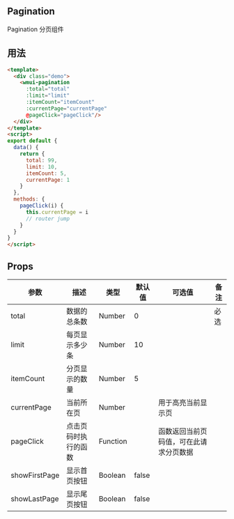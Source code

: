 ## Pagination

Pagination 分页组件

## 用法

```html
<template>
  <div class="demo">
    <wmui-pagination 
      :total="total" 
      :limit="limit" 
      :itemCount="itemCount" 
      :currentPage="currentPage" 
      @pageClick="pageClick"/>
  </div>
</template>
<script>
export default {
  data() {
    return {
      total: 99,
      limit: 10,
      itemCount: 5,
      currentPage: 1
    }
  },
  methods: {
    pageClick(i) {
      this.currentPage = i
      // router jump
    }
  }
}
</script>
```

## Props

| 参数 | 描述 | 类型 | 默认值 | 可选值 | 备注 |
|------|-----|------|--------|-------| ---- |
| total | 数据的总条数 | Number | 0 | | 必选 |
| limit | 每页显示多少条 | Number | 10 |
| itemCount | 分页显示的数量 | Number| 5 |
| currentPage | 当前所在页 | Number | | 用于高亮当前显示页 |
| pageClick | 点击页码时执行的函数 | Function | | 函数返回当前页码值，可在此请求分页数据 |
| showFirstPage | 显示首页按钮 | Boolean | false |
| showLastPage | 显示尾页按钮 | Boolean | false |